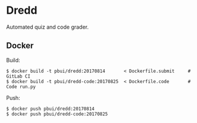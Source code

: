 Dredd
=====

Automated quiz and code grader.

Docker
------

Build:

    $ docker build -t pbui/dredd:20170814       < Dockerfile.submit     # GitLab CI
    $ docker build -t pbui/dredd-code:20170825  < Dockerfile.code       # Code run.py

Push:

    $ docker push pbui/dredd:20170814
    $ docker push pbui/dredd-code:20170825
